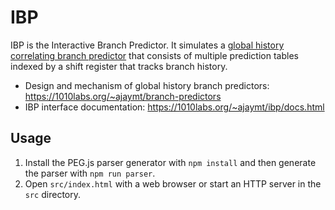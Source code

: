 # IBP
IBP is the Interactive Branch Predictor. It simulates a [global history correlating branch predictor](https://en.wikipedia.org/wiki/Branch_predictor#Global_branch_prediction) that consists of multiple prediction tables indexed by a shift register that tracks branch history. 

- Design and mechanism of global history branch predictors: <https://1010labs.org/~ajaymt/branch-predictors>
- IBP interface documentation: <https://1010labs.org/~ajaymt/ibp/docs.html>

## Usage
1. Install the PEG.js parser generator with `npm install` and then generate the parser with `npm run parser`.
2. Open `src/index.html` with a web browser or start an HTTP server in the `src` directory.
